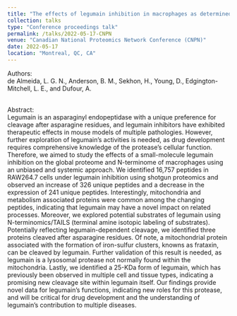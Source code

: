 ```yaml
---
title: "The effects of legumain inhibition in macrophages as determined by proteomics and N-terminomics"
collection: talks
type: "Conference proceedings talk"
permalink: /talks/2022-05-17-CNPN
venue: "Canadian National Proteomics Network Conference (CNPN)"
date: 2022-05-17
location: "Montreal, QC, CA"
---
```

Authors: <br>
<span class="adaptive-bold">de Almeida, L. G. N.</span>, Anderson, B. M., Sekhon, H., Young, D., Edgington-Mitchell, L. E., and Dufour, A.
<br>
<br>

Abstract:<br>
Legumain is an asparaginyl endopeptidase with a unique preference for cleavage after asparagine residues, and legumain inhibitors have exhibited therapeutic effects in mouse models of multiple pathologies. However, further exploration of legumain’s activities is needed, as drug development requires comprehensive knowledge of the protease’s cellular function. Therefore, we aimed to study the effects of a small-molecule legumain inhibition on the global proteome and N-terminome of macrophages using an unbiased and systemic approach.
We identified 16,757 peptides in RAW264.7 cells under legumain inhibition using shotgun proteomics and observed an increase of 326 unique peptides and a decrease in the expression of 241 unique peptides. Interestingly, mitochondria and metabolism associated proteins were common among the changing peptides, indicating that legumain may have a novel impact on related processes. Moreover, we explored potential substrates of legumain using N-terminomics/TAILS (terminal amine isotopic labeling of substrates). Potentially reflecting legumain-dependent cleavage, we identified three proteins cleaved after asparagine residues. Of note, a mitochondrial protein associated with the formation of iron-sulfur clusters, knowns as frataxin, can be cleaved by legumain. Further validation of this result is needed, as legumain is a lysosomal protease not normally found within the mitochondria. Lastly, we identified a 25-KDa form of legumain, which has previously been observed in multiple cell and tissue types, indicating a promising new cleavage site within legumain itself.
Our findings provide novel data for legumain’s functions, indicating new roles for this protease, and will be critical for drug development and the understanding of legumain’s contribution to multiple diseases.
